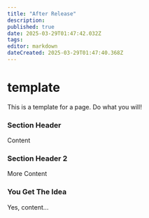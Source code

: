 ```yaml
---
title: "After Release"
description: 
published: true
date: 2025-03-29T01:47:42.032Z
tags: 
editor: markdown
dateCreated: 2025-03-29T01:47:40.368Z
---
```


# template

This is a template for a page.  Do what you will!

### Section Header

Content

### Section Header 2

More Content

### You Get The Idea

Yes, content...

